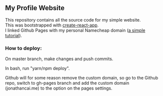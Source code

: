 ## My Profile Website

This repository contains all the source code for my simple website.<br>
This was bootstrapped with [create-react-app](https://github.com/facebook/create-react-app).<br>
I linked Github Pages with my personal Namecheap domain ([a simple tutorial](https://www.namecheap.com/support/knowledgebase/article.aspx/9645/2208/how-do-i-link-my-domain-to-github-pages)).


### How to deploy:
On master branch, make changes and push commits.

 In bash, run "yarn/npm deploy".

 Github will for some reason remove the custom domain, so go to the Github repo, switch to gh-pages branch and add the custom domain (jonathancai.me) to the option on the pages settings.
